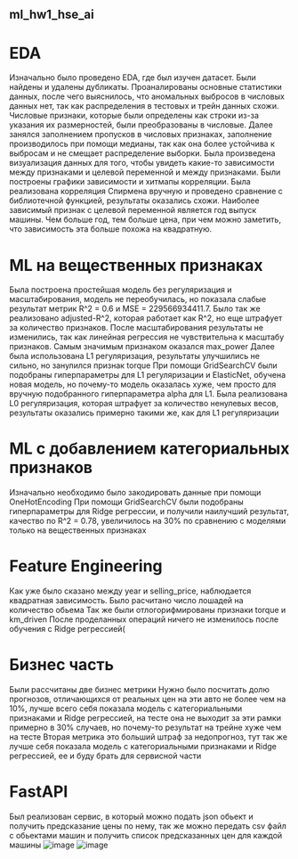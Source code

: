 ## ml_hw1_hse_ai
# EDA
Изначально было проведено EDA, где был изучен датасет.
Были найдены и удалены дубликаты.
Проаналированы основные статистики данных, после чего выяснилось, что аномальных выбросов в числовых данных нет, так как распределения в тестовых и трейн данных схожи.
Числовые признаки, которые были определены как строки из-за указания их размерностей, были преобразованы в числовые.
Далее занялся заполнением пропусков в числовых признаках, заполнение производилось при помощи медианы, так как она более устойчива к выбросам и не смещает распределение выборки.
Была произведена визуализация данных для того, чтобы увидеть какие-то зависимости между признаками и целевой переменной и между признаками. Были построены графики зависимости и хитмапы корреляции. Была реализована корреляция Спирмена вручную и проведено сравнение с библиотечной функцией, результаты оказались схожи. Наиболее зависимый признак с целевой переменной является год выпуск машины. Чем больше год, тем больше цена, при чем можно заметить, что зависимость эта больше похожа на квадратную.
# ML на вещественных признаках
Была построена простейшая модель без регуляризация и масштабирования, модель не переобучилась, но показала слабые результат метрик R^2 = 0.6 и MSE = 229566934411.7. Было так же реализовано adjusted-R^2, которая работает как R^2, но еще штрафует за количество признаков.
После масштабирования результаты не изменились, так как линейная регрессия не чувствительна к масштабу признаков.
Самым значимым признаком оказался max_power
Далее была использована L1 регуляризация, результаты улучшились не сильно, но занулился признак torque
При помощи GridSearchCV были подобраны гиперпараметры для L1 регуляризации и ElasticNet, обучена новая модель, но почему-то модель оказалась хуже, чем просто для вручную подобранного гиперпараметра alpha для L1.
Была реализована L0 регуляризация, которая штрафует за количество ненулевых весов, результаты оказались примерно такими же, как для L1 регуляризации
# ML с добавлением категориальных признаков
Изначально необходимо было закодировать данные при помощи OneHotEncoding
При помощи GridSearchCV были подобраны гиперпараметры для Ridge регрессии, и получили наилучший результат, качество по R^2 = 0.78, увеличилось на 30% по сравнению с моделями только на вещественных признаках
# Feature Engineering
Как уже было сказано между year и selling_price, наблюдается квадратная зависимость.
Было расчитано число лошадей на количество обьема
Так же были отлогорифмированы признаки torque и km_driven
После проделанных операций ничего не изменилось после обучения с Ridge регрессией(
# Бизнес часть
Были рассчитаны две бизнес метрики
Нужно было посчитать долю прогнозов, отличающихся от реальных цен на эти авто не более чем на 10%, лучше всего себя показала модель с категориальными признаками и Ridge регрессией, на тесте она не выходит за эти рамки примерно в 30% случаев, но почему-то результат на трейне хуже чем на тесте
Вторая метрика это больший штраф за недопрогноз, тут так же лучше себя показала модель с категориальными признаками и Ridge регрессией, ее и буду брать для сервисной части
# FastAPI
Был реализован сервис, в который можно подать json обьект и получить предсказание цены по нему, так же можно передать csv файл с обьектами машин и получить список предсказанных цен для каждой машины
![image](https://github.com/user-attachments/assets/5f75ef75-2fbd-41df-b316-b2648559df7b)
![image](https://github.com/user-attachments/assets/943b2c64-d9c6-4072-a93a-9f3b636e9d8b)


